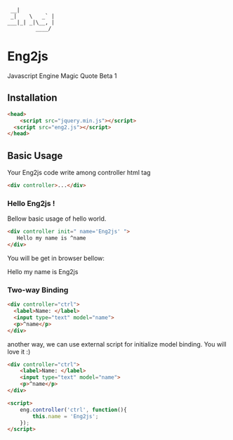         
     __|           
     _|    \   _` |
    ___|_| _|\__, |
             ____/ 

# Eng2js
Javascript Engine Magic Quote Beta 1

## Installation
```html
<head>
	<script src="jquery.min.js"></script>
  <script src="eng2.js"></script>
</head>
```

## Basic Usage
Your Eng2js code write among controller html tag 
```html
<div controller>...</div>
```
### Hello Eng2js !
Bellow basic usage of hello world.
```html
<div controller init=" name='Eng2js' ">
   Hello my name is ^name
</div>
```
You will be get in browser bellow:

Hello my name is Eng2js

### Two-way Binding

```html
<div controller="ctrl"> 
  <label>Name: </label>
  <input type="text" model="name">
  <p>^name</p>
</div>
```
another way, we can use external script for initialize model binding. You will love it :)
```html
<div controller="ctrl"> 
    <label>Name: </label>
    <input type="text" model="name">
    <p>^name</p>
</div>

<script>
    eng.controller('ctrl', function(){
        this.name = 'Eng2js';
    });
</script>
```
